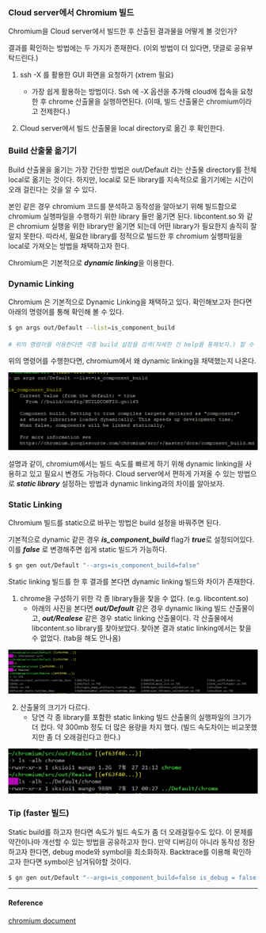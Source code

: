 ### Cloud server에서 Chromium 빌드
Chromium을 Cloud server에서 빌드한 후 산출된 결과물을 어떻게 볼 것인가?

결과를 확인하는 방법에는 두 가지가 존재한다. (이외 방법이 더 있다면, 댓글로
		공유부탁드린다.)

1. ssh -X 를 활용한 GUI 화면을 요청하기 (xtrem 필요)
	- 가장 쉽게 활용하는 방법이다. Ssh 에 -X 옵션을 추가해 cloud에 접속을 요청한
	후 chrome 산출물을 실행하면된다. (이때, 빌드 산출물은 chromium이라고 전제한다.)

2. Cloud server에서 빌드 산출물을 local directory로 옮긴 후 확인한다.

### Build 산출물 옮기기
Build 산출물을 옮기는 가장 간단한 방법은 out/Default 라는 산출물 directory를
전체 local로 옮기는 것이다. 하지만, local로 모든 library를 지속적으로 옮기기에는
시간이 오래 걸린다는 것을 알 수 있다.

본인 같은 경우 chromium 코드를 분석하고 동작성을 알아보기 위해 빌드함으로 chromium 실행파일을 수행하기 위한 library 들만 옮기면 된다. libcontent.so 와 같은 chromium 실행을 위한 library만 옮기면 되는데 어떤 library가 필요한지 솔직히 잘 알지 못한다. 따라서, 필요한 library를 정적으로 빌드한 후 chromium 실행파일을 local로 가져오는 방법을 채택하고자 한다.

Chromium은 기본적으로 ***dynamic linking***을 이용한다.

### Dynamic Linking
Chromium 은 기본적으로 Dynamic Linking을 채택하고 있다. 확인해보고자 한다면
아래의 명령어를 통해 확인해 볼 수 있다.

```bash
$ gn args out/Default --list=is_component_build

# 위의 명령어를 이용한다면 각종 build 설정을 검색(자세한 건 help를 통해보자.) 할 수 있다.
```

위의 명령어를 수행한다면, chromium에서 왜 dynamic linking을 채택했는지 나온다.

![dynamic linking](/img/dynamic_linking.png)

설명과 같이, chromium에서는 빌드 속도를 빠르게 하기 위해 dynamic linking을
사용하고 있고 필요시 변경도 가능하다. Cloud server에서 편하게 가져올 수 있는
방법으로 ***static library*** 설정하는 방법과 dynamic linking과의 차이를
알아보자.

### Static Linking
Chromium 빌드를 static으로 바꾸는 방법은 build 설정을 바꿔주면 된다.

기본적으로 dynamic 같은 경우 ***is_component_build*** flag가 ***true***로
설정되어있다. 이를 ***false*** 로 변경해주면 쉽게 static 빌드가 가능하다.

```bash
$ gn gen out/Default "--args=is_component_build=false"
```

Static linking 빌드를 한 후 결과를 본다면 dynamic linking 빌드와 차이가
존재한다.

1. chrome을 구성하기 위한 각 종 library들을 찾을 수 없다. (e.g. libcontent.so)
	- 아래의 사진을 본다면 ***out/Default*** 같은 경우 dynamic liking 빌드 산출물이고, ***out/Realese***
	같은 경우 static linking 산출물이다. 각 산출물에서 libcontent.so library를
	찾아보았다. 찾아본 결과 static linking에서는 찾을 수 없었다. (tab을 해도
			안나옴)

![dynamic vs static](/img/dynamicVSstatic.png)

2. 산출물의 크기가 다르다.
	- 당연 각 종 library를 포함한 static linking 빌드 산출물의 실행파일의 크기가
	더 컸다. 약 300mb 정도 더 많은 용량을 차지 했다. (빌드 속도차이는 비교못했지만
			좀 더 오래걸린다고 한다.)

![capacity](/img/dynamicVSstatic_capacity.png)

### Tip (faster 빌드)
Static build를 하고자 한다면 속도가 빌드 속도가 좀 더 오래걸릴수도 있다. 이
문제를 약간이나마 개선할 수 있는 방법을 공유하고자 한다. 만약 디버깅이 아니라
동작성 정돤 하고자 한다면, debug mode와 symbol을 최소화하자. Backtrace를 이용해
확인하고자 한다면 symbol은 남겨둬야할 것이다.

```bash
$ gn gen out/Default "--args=is_component_build=false is_debug = false symbol_level = 0"
```

---
#### Reference
[chromium document](https://www.chromium.org/developers/gn-build-configuration)
